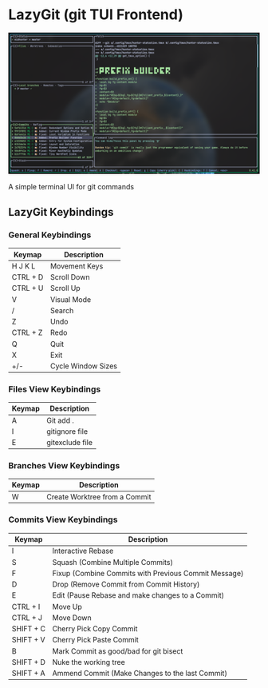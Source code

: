 # LazyGit (git TUI Frontend)

![LazyGit](./.assets/lazygit.jpg)

A simple terminal UI for git commands

## LazyGit Keybindings

### General Keybindings

| Keymap   | Description        |
| -------- | ------------------ |
| H J K L  | Movement Keys      |
| CTRL + D | Scroll Down        |
| CTRL + U | Scroll Up          |
| V        | Visual Mode        |
| /        | Search             |
| Z        | Undo               |
| CTRL + Z | Redo               |
| Q        | Quit               |
| X        | Exit               |
| +/-      | Cycle Window Sizes |

### Files View Keybindings

| Keymap | Description     |
| ------ | --------------- |
| A      | Git add .       |
| I      | gitignore file  |
| E      | gitexclude file |

### Branches View Keybindings

| Keymap | Description                   |
| ------ | ----------------------------- |
| W      | Create Worktree from a Commit |

### Commits View Keybindings

| Keymap    | Description                                          |
| --------- | ---------------------------------------------------- |
| I         | Interactive Rebase                                   |
| S         | Squash (Combine Multiple Commits)                    |
| F         | Fixup (Combine Commits with Previous Commit Message) |
| D         | Drop (Remove Commit from Commit History)             |
| E         | Edit (Pause Rebase and make changes to a Commit)     |
| CTRL + I  | Move Up                                              |
| CTRL + J  | Move Down                                            |
| SHIFT + C | Cherry Pick Copy Commit                              |
| SHIFT + V | Cherry Pick Paste Commit                             |
| B         | Mark Commit as good/bad for git bisect               |
| SHIFT + D | Nuke the working tree                                |
| SHIFT + A | Ammend Commit (Make Changes to the last Commit)      |
